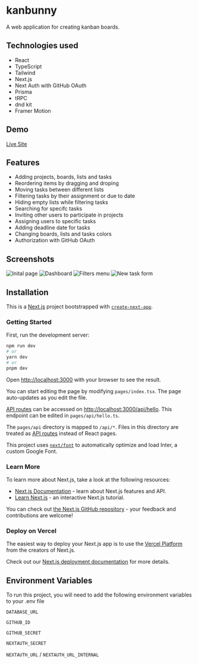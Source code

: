 
# kanbunny

A web application for creating kanban boards.
 


## Technologies used

* React
* TypeScript
* Tailwind
* Next.js
* Next Auth with GitHub OAuth
* Prisma
* tRPC
* dnd kit
* Framer Motion



## Demo

[Live Site](https://kanbunny.vercel.app/)


## Features

- Adding projects, boards, lists and tasks
- Reordering items by dragging and droping
- Moving tasks between different lists
- Filtering tasks by their assignment or due to date
- Hiding empty lists while filtering tasks
- Searching for specifc tasks
- Inviting other users to participate in projects
- Assigning users to specific tasks
- Adding deadline date for tasks
- Changing boards, lists and tasks colors
- Authorization with GitHub OAuth


## Screenshots

![Inital page](https://i.ibb.co/5hYztML/Screenshot-2023-07-20-at-16-49-59-kanbunny-zwiro.png)
![Dashboard](https://i.ibb.co/s5xFTRg/Screenshot-2023-07-20-at-16-50-19-kanbunny-zwiro.png)
![Filters menu](https://i.ibb.co/Bcftc8M/Screenshot-2023-07-20-at-16-50-35-kanbunny-zwiro.png)
![New task form](https://i.ibb.co/kgsx4H2/Screenshot-2023-07-20-at-16-51-01-kanbunny-zwiro.png)


## Installation

This is a [Next.js](https://nextjs.org/) project bootstrapped with [`create-next-app`](https://github.com/vercel/next.js/tree/canary/packages/create-next-app).

### Getting Started

First, run the development server:

```bash
npm run dev
# or
yarn dev
# or
pnpm dev
```

Open [http://localhost:3000](http://localhost:3000) with your browser to see the result.

You can start editing the page by modifying `pages/index.tsx`. The page auto-updates as you edit the file.

[API routes](https://nextjs.org/docs/api-routes/introduction) can be accessed on [http://localhost:3000/api/hello](http://localhost:3000/api/hello). This endpoint can be edited in `pages/api/hello.ts`.

The `pages/api` directory is mapped to `/api/*`. Files in this directory are treated as [API routes](https://nextjs.org/docs/api-routes/introduction) instead of React pages.

This project uses [`next/font`](https://nextjs.org/docs/basic-features/font-optimization) to automatically optimize and load Inter, a custom Google Font.

### Learn More

To learn more about Next.js, take a look at the following resources:

- [Next.js Documentation](https://nextjs.org/docs) - learn about Next.js features and API.
- [Learn Next.js](https://nextjs.org/learn) - an interactive Next.js tutorial.

You can check out [the Next.js GitHub repository](https://github.com/vercel/next.js/) - your feedback and contributions are welcome!

### Deploy on Vercel

The easiest way to deploy your Next.js app is to use the [Vercel Platform](https://vercel.com/new?utm_medium=default-template&filter=next.js&utm_source=create-next-app&utm_campaign=create-next-app-readme) from the creators of Next.js.

Check out our [Next.js deployment documentation](https://nextjs.org/docs/deployment) for more details.
## Environment Variables

To run this project, you will need to add the following environment variables to your .env file

`DATABASE_URL`

`GITHUB_ID`

`GITHUB_SECRET`

`NEXTAUTH_SECRET`

`NEXTAUTH_URL` / `NEXTAUTH_URL_INTERNAL`

